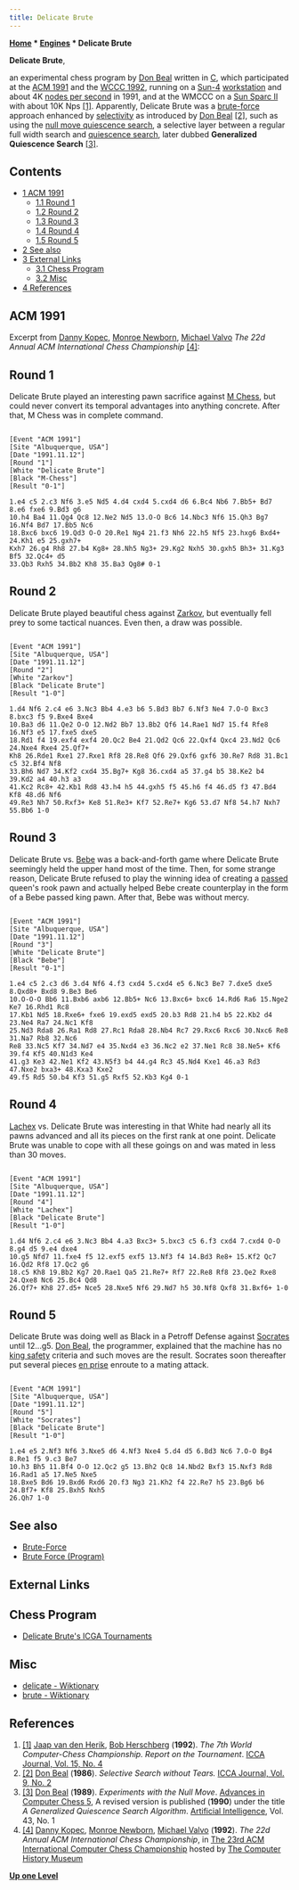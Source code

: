```yaml
---
title: Delicate Brute
---
```

**[Home](Home "Home") * [Engines](Engines "Engines") * Delicate Brute**

**Delicate Brute**,

an experimental chess program by [Don Beal](Don_Beal "Don Beal") written in [C](C "C"), which participated at the [ACM 1991](ACM_1991 "ACM 1991") and the [WCCC 1992](WCCC_1992 "WCCC 1992"), running on a [Sun-4](Sun#4 "Sun") [workstation](https://en.wikipedia.org/wiki/Workstation) and about 4K [nodes per second](Nodes_per_Second "Nodes per Second") in 1991, and at the WMCCC on a [Sun Sparc II](SPARCstation "SPARCstation") with about 10K Nps <a id="cite-note-1" href="#cite-ref-1">[1]</a>. Apparently, Delicate Brute was a [brute-force](Brute-Force "Brute-Force") approach enhanced by [selectivity](Selectivity "Selectivity") as introduced by [Don Beal](Don_Beal "Don Beal") <a id="cite-note-2" href="#cite-ref-2">[2]</a>,
such as using the [null move quiescence search](Null_Move_Pruning#NMQS "Null Move Pruning"), a selective layer between a regular full width search and [quiescence search](Quiescence_Search "Quiescence Search"), later dubbed **Generalized Quiescence Search** <a id="cite-note-3" href="#cite-ref-3">[3]</a>.

## Contents

- [1 ACM 1991](#acm-1991)
  - [1.1 Round 1](#round-1)
  - [1.2 Round 2](#round-2)
  - [1.3 Round 3](#round-3)
  - [1.4 Round 4](#round-4)
  - [1.5 Round 5](#round-5)
- [2 See also](#see-also)
- [3 External Links](#external-links)
  - [3.1 Chess Program](#chess-program)
  - [3.2 Misc](#misc)
- [4 References](#references)

## ACM 1991

Excerpt from [Danny Kopec](Danny_Kopec "Danny Kopec"), [Monroe Newborn](Monroe_Newborn "Monroe Newborn"), [Michael Valvo](Michael_Valvo "Michael Valvo") *The 22d Annual ACM International Chess Championship* <a id="cite-note-4" href="#cite-ref-4">[4]</a>:

## Round 1

Delicate Brute played an interesting pawn sacrifice against [M Chess](MChess "MChess"), but could never convert its temporal advantages into anything concrete. After that, M Chess was in complete command.

```

[Event "ACM 1991"]
[Site "Albuquerque, USA"]
[Date "1991.11.12"]
[Round "1"]
[White "Delicate Brute"]
[Black "M-Chess"]
[Result "0-1"]

1.e4 c5 2.c3 Nf6 3.e5 Nd5 4.d4 cxd4 5.cxd4 d6 6.Bc4 Nb6 7.Bb5+ Bd7 8.e6 fxe6 9.Bd3 g6 
10.h4 Ba4 11.Qg4 Qc8 12.Ne2 Nd5 13.O-O Bc6 14.Nbc3 Nf6 15.Qh3 Bg7 16.Nf4 Bd7 17.Bb5 Nc6 
18.Bxc6 bxc6 19.Qd3 O-O 20.Re1 Ng4 21.f3 Nh6 22.h5 Nf5 23.hxg6 Bxd4+ 24.Kh1 e5 25.gxh7+ 
Kxh7 26.g4 Rh8 27.b4 Kg8+ 28.Nh5 Ng3+ 29.Kg2 Nxh5 30.gxh5 Bh3+ 31.Kg3 Bf5 32.Qc4+ d5 
33.Qb3 Rxh5 34.Bb2 Kh8 35.Ba3 Qg8# 0-1

```

## Round 2

Delicate Brute played beautiful chess against [Zarkov](Zarkov "Zarkov"), but eventually fell prey to some tactical nuances. Even then, a draw was possible.

```

[Event "ACM 1991"]
[Site "Albuquerque, USA"]
[Date "1991.11.12"]
[Round "2"]
[White "Zarkov"]
[Black "Delicate Brute"]
[Result "1-0"]

1.d4 Nf6 2.c4 e6 3.Nc3 Bb4 4.e3 b6 5.Bd3 Bb7 6.Nf3 Ne4 7.O-O Bxc3 8.bxc3 f5 9.Bxe4 Bxe4 
10.Ba3 d6 11.Qe2 O-O 12.Nd2 Bb7 13.Bb2 Qf6 14.Rae1 Nd7 15.f4 Rfe8 16.Nf3 e5 17.fxe5 dxe5 
18.Rd1 f4 19.exf4 exf4 20.Qc2 Be4 21.Qd2 Qc6 22.Qxf4 Qxc4 23.Nd2 Qc6 24.Nxe4 Rxe4 25.Qf7+ 
Kh8 26.Rde1 Rxe1 27.Rxe1 Rf8 28.Re8 Qf6 29.Qxf6 gxf6 30.Re7 Rd8 31.Bc1 c5 32.Bf4 Nf8 
33.Bh6 Nd7 34.Kf2 cxd4 35.Bg7+ Kg8 36.cxd4 a5 37.g4 b5 38.Ke2 b4 39.Kd2 a4 40.h3 a3 
41.Kc2 Rc8+ 42.Kb1 Rd8 43.h4 h5 44.gxh5 f5 45.h6 f4 46.d5 f3 47.Bd4 Kf8 48.d6 Nf6 
49.Re3 Nh7 50.Rxf3+ Ke8 51.Re3+ Kf7 52.Re7+ Kg6 53.d7 Nf8 54.h7 Nxh7 55.Bb6 1-0

```

## Round 3

Delicate Brute vs. [Bebe](Bebe "Bebe") was a back-and-forth game where Delicate Brute seemingly held the upper hand most of the time. Then, for some strange reason, Delicate Brute refused to play the winning idea of creating a [passed](Passed_Pawn "Passed Pawn") queen's rook pawn and actually helped Bebe create counterplay in the form of a Bebe passed king pawn. After that, Bebe was without mercy.

```

[Event "ACM 1991"]
[Site "Albuquerque, USA"]
[Date "1991.11.12"]
[Round "3"]
[White "Delicate Brute"]
[Black "Bebe"]
[Result "0-1"]

1.e4 c5 2.c3 d6 3.d4 Nf6 4.f3 cxd4 5.cxd4 e5 6.Nc3 Be7 7.dxe5 dxe5 8.Qxd8+ Bxd8 9.Be3 Be6 
10.O-O-O Bb6 11.Bxb6 axb6 12.Bb5+ Nc6 13.Bxc6+ bxc6 14.Rd6 Ra6 15.Nge2 Ke7 16.Rhd1 Rc8 
17.Kb1 Nd5 18.Rxe6+ fxe6 19.exd5 exd5 20.b3 Rd8 21.h4 b5 22.Kb2 d4 23.Ne4 Ra7 24.Nc1 Kf8 
25.Nd3 Rda8 26.Ra1 Rd8 27.Rc1 Rda8 28.Nb4 Rc7 29.Rxc6 Rxc6 30.Nxc6 Re8 31.Na7 Rb8 32.Nc6 
Re8 33.Nc5 Kf7 34.Nd7 e4 35.Nxd4 e3 36.Nc2 e2 37.Ne1 Rc8 38.Ne5+ Kf6 39.f4 Kf5 40.N1d3 Ke4 
41.g3 Ke3 42.Ne1 Kf2 43.N5f3 b4 44.g4 Rc3 45.Nd4 Kxe1 46.a3 Rd3 47.Nxe2 bxa3+ 48.Kxa3 Kxe2 
49.f5 Rd5 50.b4 Kf3 51.g5 Rxf5 52.Kb3 Kg4 0-1

```

## Round 4

[Lachex](Lachex "Lachex") vs. Delicate Brute was interesting in that White had nearly all its pawns advanced and all its pieces on the first rank at one point. Delicate Brute was unable to cope with all these goings on and was mated in less than 30 moves.

```

[Event "ACM 1991"]
[Site "Albuquerque, USA"]
[Date "1991.11.12"]
[Round "4"]
[White "Lachex"]
[Black "Delicate Brute"]
[Result "1-0"]

1.d4 Nf6 2.c4 e6 3.Nc3 Bb4 4.a3 Bxc3+ 5.bxc3 c5 6.f3 cxd4 7.cxd4 O-O 8.g4 d5 9.e4 dxe4 
10.g5 Nfd7 11.fxe4 f5 12.exf5 exf5 13.Nf3 f4 14.Bd3 Re8+ 15.Kf2 Qc7 16.Qd2 Rf8 17.Qc2 g6 
18.c5 Kh8 19.Bb2 Kg7 20.Rae1 Qa5 21.Re7+ Rf7 22.Re8 Rf8 23.Qe2 Rxe8 24.Qxe8 Nc6 25.Bc4 Qd8 
26.Qf7+ Kh8 27.d5+ Nce5 28.Nxe5 Nf6 29.Nd7 h5 30.Nf8 Qxf8 31.Bxf6+ 1-0

```

## Round 5

Delicate Brute was doing well as Black in a Petroff Defense against [Socrates](Socrates "Socrates") until 12...g5. [Don Beal](Don_Beal "Don Beal"), the programmer, explained that the machine has no [king safety](King_Safety "King Safety") criteria and such moves are the result. Socrates soon thereafter put several pieces [en prise](En_prise "En prise") enroute to a mating attack.

```

[Event "ACM 1991"]
[Site "Albuquerque, USA"]
[Date "1991.11.12"]
[Round "5"]
[White "Socrates"]
[Black "Delicate Brute"]
[Result "1-0"]

1.e4 e5 2.Nf3 Nf6 3.Nxe5 d6 4.Nf3 Nxe4 5.d4 d5 6.Bd3 Nc6 7.O-O Bg4 8.Re1 f5 9.c3 Be7 
10.h3 Bh5 11.Bf4 O-O 12.Qc2 g5 13.Bh2 Qc8 14.Nbd2 Bxf3 15.Nxf3 Rd8 16.Rad1 a5 17.Ne5 Nxe5 
18.Bxe5 Bd6 19.Bxd6 Rxd6 20.f3 Ng3 21.Kh2 f4 22.Re7 h5 23.Bg6 b6 24.Bf7+ Kf8 25.Bxh5 Nxh5 
26.Qh7 1-0

```

## See also

- [Brute-Force](Brute-Force "Brute-Force")
- [Brute Force (Program)](</Brute_Force_(Program)> "Brute Force (Program)")

## External Links

## Chess Program

- [Delicate Brute's ICGA Tournaments](https://www.game-ai-forum.org/icga-tournaments/program.php?id=230)

## Misc

- [delicate - Wiktionary](https://en.wiktionary.org/wiki/delicate)
- [brute - Wiktionary](https://en.wiktionary.org/wiki/brute)

## References

1. <a id="cite-ref-1" href="#cite-note-1">[1]</a> [Jaap van den Herik](Jaap_van_den_Herik "Jaap van den Herik"), [Bob Herschberg](Bob_Herschberg "Bob Herschberg") (**1992**). *The 7th World Computer-Chess Championship. Report on the Tournament*. [ICCA Journal, Vol. 15, No. 4](ICGA_Journal#15_4 "ICGA Journal")
1. <a id="cite-ref-2" href="#cite-note-2">[2]</a> [Don Beal](Don_Beal "Don Beal") (**1986**). *Selective Search without Tears.* [ICCA Journal, Vol. 9, No. 2](ICGA_Journal#9_2 "ICGA Journal")
1. <a id="cite-ref-3" href="#cite-note-3">[3]</a> [Don Beal](Don_Beal "Don Beal") (**1989**). *Experiments with the Null Move*. [Advances in Computer Chess 5](Advances_in_Computer_Chess_5 "Advances in Computer Chess 5"), A revised version is published (**1990**) under the title *A Generalized Quiescence Search Algorithm*. [Artificial Intelligence](https://en.wikipedia.org/wiki/Artificial_Intelligence_%28journal%29), Vol. 43, No. 1
1. <a id="cite-ref-4" href="#cite-note-4">[4]</a> [Danny Kopec](Danny_Kopec "Danny Kopec"), [Monroe Newborn](Monroe_Newborn "Monroe Newborn"), [Michael Valvo](Michael_Valvo "Michael Valvo") (**1992**). *The 22d Annual ACM International Chess Championship*, in [The 23rd ACM International Computer Chess Championship](https://www.computerhistory.org/chess/doc-431614f6cc6e9/) hosted by [The Computer History Museum](The_Computer_History_Museum "The Computer History Museum")

**[Up one Level](Engines "Engines")**

